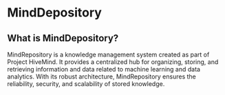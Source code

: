 # MindDepository

## What is MindDepository?

MindRepository is a knowledge management system created as part of Project HiveMind. It provides a centralized hub for organizing, storing, and retrieving information and data related to machine learning and data analytics. With its robust architecture, MindRepository ensures the reliability, security, and scalability of stored knowledge.
